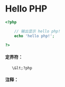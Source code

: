 # Hello PHP

```php
<?php

    // 输出显示 hello php!
    echo 'hello php!';

?>
```

#### 

#### 定界符：

       \&lt;?php

      



#### 注释：



